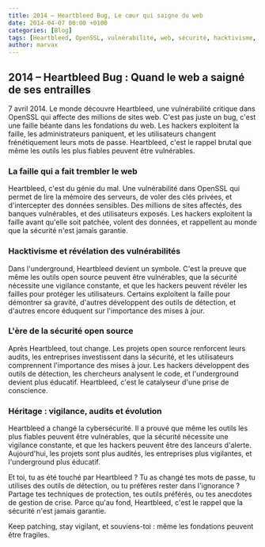 ```yaml
---
title: 2014 – Heartbleed Bug, Le cœur qui saigne du web
date: 2014-04-07 00:00 +0100
categories: [Blog]
tags: [Heartbleed, OpenSSL, vulnérabilité, web, sécurité, hacktivisme, underground]
author: marvax
---
```


## 2014 – Heartbleed Bug : Quand le web a saigné de ses entrailles

7 avril 2014. Le monde découvre Heartbleed, une vulnérabilité critique dans OpenSSL qui affecte des millions de sites web. C'est pas juste un bug, c'est une faille béante dans les fondations du web. Les hackers exploitent la faille, les administrateurs paniquent, et les utilisateurs changent frénétiquement leurs mots de passe. Heartbleed, c'est le rappel brutal que même les outils les plus fiables peuvent être vulnérables.

### La faille qui a fait trembler le web

Heartbleed, c'est du génie du mal. Une vulnérabilité dans OpenSSL qui permet de lire la mémoire des serveurs, de voler des clés privées, et d'intercepter des données sensibles. Des millions de sites affectés, des banques vulnérables, et des utilisateurs exposés. Les hackers exploitent la faille avant qu'elle soit patchée, volent des données, et rappellent au monde que la sécurité n'est jamais garantie.

### Hacktivisme et révélation des vulnérabilités

Dans l'underground, Heartbleed devient un symbole. C'est la preuve que même les outils open source peuvent être vulnérables, que la sécurité nécessite une vigilance constante, et que les hackers peuvent révéler les failles pour protéger les utilisateurs. Certains exploitent la faille pour démontrer sa gravité, d'autres développent des outils de détection, et d'autres encore éduquent sur l'importance des mises à jour.

### L'ère de la sécurité open source

Après Heartbleed, tout change. Les projets open source renforcent leurs audits, les entreprises investissent dans la sécurité, et les utilisateurs comprennent l'importance des mises à jour. Les hackers développent des outils de détection, les chercheurs analysent le code, et l'underground devient plus éducatif. Heartbleed, c'est le catalyseur d'une prise de conscience.

### Héritage : vigilance, audits et évolution

Heartbleed a changé la cybersécurité. Il a prouvé que même les outils les plus fiables peuvent être vulnérables, que la sécurité nécessite une vigilance constante, et que les hackers peuvent être des lanceurs d'alerte. Aujourd'hui, les projets sont plus audités, les entreprises plus vigilantes, et l'underground plus éducatif.

Et toi, tu as été touché par Heartbleed ? Tu as changé tes mots de passe, tu utilises des outils de détection, ou tu préfères rester dans l'ignorance ? Partage tes techniques de protection, tes outils préférés, ou tes anecdotes de gestion de crise. Parce qu'au fond, Heartbleed, c'est le rappel que la sécurité n'est jamais garantie.

Keep patching, stay vigilant, et souviens-toi : même les fondations peuvent être fragiles.